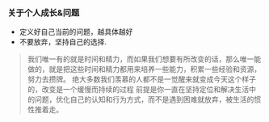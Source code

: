 ### 关于个人成长&问题
- 定义好自己当前的问题，越具体越好
- 不要放弃，坚持自己的选择.
> 我们唯一有的就是时间和精力，而如果我们想要有所改变的话，那么唯一能做的，就是把这些时间和精力都用来培养一些能力，积累一些经验和资源，努力去攒牌。
> 绝大多数我们羡慕的人都不是一觉醒来就变成今天这个样子的，改变是一个缓慢而持续的过程
> 前提是你一直在坚持定位和解决生活中的问题，优化自己的认知和行为方式，而不是遇到困难就放弃，被生活的惯性推着走。
